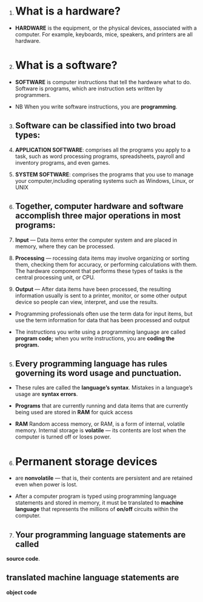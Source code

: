 1. # What is a hardware?
* **HARDWARE** is the equipment, or the physical devices, associated with a computer. For example, keyboards, mice, speakers, and printers are all hardware. 

2. # What is a software?

* **SOFTWARE** is computer instructions that tell the hardware what to do. Software is programs, which are instruction sets written by programmers.

* NB When you write software instructions, you are **programming**.

3. ## Software can be classified into two broad types:
1.  **APPLICATION SOFTWARE**: comprises all the programs you apply to a task, such as word processing programs, spreadsheets, payroll and inventory programs, and even games.
2. **SYSTEM SOFTWARE**: comprises the programs that you use to manage your computer,including operating systems such as Windows, Linux, or UNIX

4. ## Together, computer hardware and software accomplish three major operations in most programs:
1. **Input** — Data items enter the computer system and are placed in memory, where they can be processed.
2. **Processing** — rocessing data items may involve organizing or sorting them, checking them for accuracy, or performing calculations with them. The hardware component that performs these types of tasks is the central processing unit, or CPU.
3. **Output** — After data items have been processed, the resulting information usually is sent to a printer, monitor, or some other output device so people can view, interpret, and use the results.   
* Programming professionals often use the term data for input items, but use the term information for data that has been processed and output

* The instructions you write using a programming language are called **program code;** when you write instructions, you are **coding the program.**

5. ## Every programming language has rules governing its word usage and punctuation. 
- These rules are called the **language’s syntax**. Mistakes in a language’s usage are **syntax errors**.

- **Programs** that are currently running and data items that are currently being used are stored in **RAM** for quick access

- **RAM**  Random access memory, or RAM, is a form of internal, volatile memory. Internal storage is **volatile** — its contents are lost when the computer is turned off or loses power.

 6. # Permanent storage devices 
- are **nonvolatile** — that is, their contents are persistent and are retained even when power is lost.

- After a computer program is typed using programming language statements and stored in memory, it must be translated to **machine language** that represents the millions of **on/off** circuits within the computer.

7. ## Your programming language statements are called 
  **source code**. 
   ## translated machine language statements are 
   **object code**